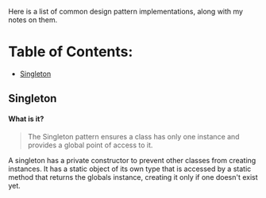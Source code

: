 Here is a list of common design pattern implementations, along with my
notes on them.

# Table of Contents:
- [Singleton](#singleton)

## Singleton
#### What is it?
> The Singleton pattern ensures a class has only one instance and
> provides a global point of access to it.

A singleton has a private constructor to prevent other classes from
creating instances. It has a static object of its own type that is
accessed by a static method that returns the globals instance, creating
it only if one doesn't exist yet.

